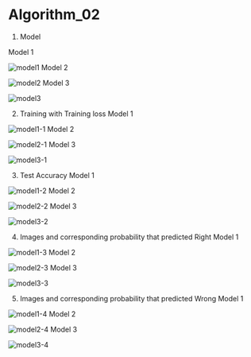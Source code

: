 # Algorithm_02
1. Model

Model 1

![model1](https://user-images.githubusercontent.com/85548480/121803082-c51caf80-cc7a-11eb-83e9-9bb506c331ad.png)
Model 2

![model2](https://user-images.githubusercontent.com/85548480/121803239-8e936480-cc7b-11eb-82f2-4051aae79fc0.png)
Model 3

![model3](https://user-images.githubusercontent.com/85548480/121803409-6821f900-cc7c-11eb-9471-0b91e90c8fd0.png)

2. Training with Training loss
Model 1

![model1-1](https://user-images.githubusercontent.com/85548480/121803084-c77f0980-cc7a-11eb-9172-a4605a7c612b.png)
Model 2

![model2-1](https://user-images.githubusercontent.com/85548480/121803240-93581880-cc7b-11eb-9dfa-301380b6c3f2.png)
Model 3

![model3-1](https://user-images.githubusercontent.com/85548480/121803413-6c4e1680-cc7c-11eb-87b4-0395cbe6a26f.png)

3. Test Accuracy
Model 1

![model1-2](https://user-images.githubusercontent.com/85548480/121803086-c8b03680-cc7a-11eb-895f-d64ae34f0106.png)
Model 2

![model2-2](https://user-images.githubusercontent.com/85548480/121803241-93f0af00-cc7b-11eb-9f28-5e6ed12d2135.png)
Model 3

![model3-2](https://user-images.githubusercontent.com/85548480/121803414-6ce6ad00-cc7c-11eb-84b1-9c488cfe98f9.png)

4. Images and corresponding probability that predicted Right
Model 1

![model1-3](https://user-images.githubusercontent.com/85548480/121803089-ca79fa00-cc7a-11eb-9057-e2b9f9a07a27.png)
Model 2

![model2-3](https://user-images.githubusercontent.com/85548480/121803243-9521dc00-cc7b-11eb-9787-ef0a6a11f7d7.png)
Model 3

![model3-3](https://user-images.githubusercontent.com/85548480/121803416-6ce6ad00-cc7c-11eb-90e9-0d4ffb7123de.png)

5. Images and corresponding probability that predicted Wrong
Model 1

![model1-4](https://user-images.githubusercontent.com/85548480/121803090-cbab2700-cc7a-11eb-924e-28586c3e2430.png)
Model 2

![model2-4](https://user-images.githubusercontent.com/85548480/121803283-b5519b00-cc7b-11eb-86cb-12565bbc7675.png)
Model 3

![model3-4](https://user-images.githubusercontent.com/85548480/121803436-812aaa00-cc7c-11eb-86b5-0653c63b997d.png)
